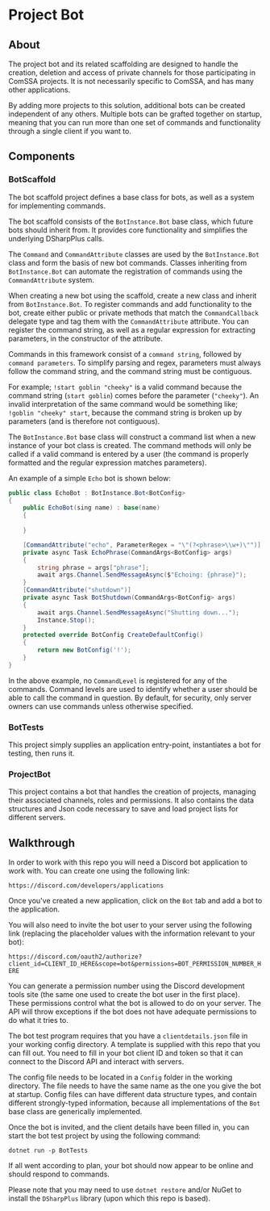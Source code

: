 # Project Bot

## About

The project bot and its related scaffolding are designed to handle the creation, deletion and access of private channels for those participating in ComSSA projects. It is not necessarily specific to ComSSA, and has many other applications.

By adding more projects to this solution, additional bots can be created independent of any others. Multiple bots can be grafted together on startup, meaning that you can run more than one set of commands and functionality through a single client if you want to.

## Components

### BotScaffold
The bot scaffold project defines a base class for bots, as well as a system for implementing commands.

The bot scaffold consists of the `BotInstance.Bot` base class, which future bots should inherit from. It provides core functionality and simplifies the underlying DSharpPlus calls.

The `Command` and `CommandAttribute` classes are used by the `BotInstance.Bot` class and form the basis of new bot commands. Classes inheriting from `BotInstance.Bot` can automate the registration of commands using the `CommandAttribute` system.

When creating a new bot using the scaffold, create a new class and inherit from `BotInstance.Bot`. To register commands and add functionality to the bot, create either public or private methods that match the `CommandCallback` delegate type and tag them with the `CommandAttribute` attribute. You can register the command string, as well as a regular expression for extracting parameters, in the constructor of the attribute.

Commands in this framework consist of a `command string`, followed by `command parameters`. To simplify parsing and regex, parameters must always follow the command string, and the command string must be contiguous.

For example; `!start goblin "cheeky"` is a valid command because the command string (`start goblin`) comes before the parameter (`"cheeky"`). An invalid interpretation of the same command would be something like; `!goblin "cheeky" start`, because the command string is broken up by parameters (and is therefore not contiguous).

The `BotInstance.Bot` base class will construct a command list when a new instance of your bot class is created. The command methods will only be called if a valid command is entered by a user (the command is properly formatted and the regular expression matches parameters).

An example of a simple `Echo` bot is shown below:

```csharp
public class EchoBot : BotInstance.Bot<BotConfig>
{
    public EchoBot(sing name) : base(name)
    {
        
    }

    [CommandAttribute("echo", ParameterRegex = "\"(?<phrase>\\w+)\"")]
    private async Task EchoPhrase(CommandArgs<BotConfig> args)
    {
        string phrase = args["phrase"];
        await args.Channel.SendMessageAsync($"Echoing: {phrase}");
    }
    [CommandAttribute("shutdown")]
    private async Task BotShutdown(CommandArgs<BotConfig> args)
    {
        await args.Channel.SendMessageAsync("Shutting down...");
        Instance.Stop();
    }
    protected override BotConfig CreateDefaultConfig()
    {
        return new BotConfig('!');
    }
}
```

In the above example, no `CommandLevel` is registered for any of the commands. Command levels are used to identify whether a user should be able to call the command in question. By default, for security, only server owners can use commands unless otherwise specified.

### BotTests
This project simply supplies an application entry-point, instantiates a bot for testing, then runs it.

### ProjectBot
This project contains a bot that handles the creation of projects, managing their associated channels, roles and permissions. It also contains the data structures and Json code necessary to save and load project lists for different servers.

## Walkthrough

In order to work with this repo you will need a Discord bot application to work with. You can create one using the following link:

`https://discord.com/developers/applications`

Once you've created a new application, click on the `Bot` tab and add a bot to the application.

You will also need to invite the bot user to your server using the following link (replacing the placeholder values with the information relevant to your bot):

`https://discord.com/oauth2/authorize?client_id=CLIENT_ID_HERE&scope=bot&permissions=BOT_PERMISSION_NUMBER_HERE`

You can generate a permission number using the Discord development tools site (the same one used to create the bot user in the first place). These permissions control what the bot is allowed to do on your server. The API will throw exceptions if the bot does not have adequate permissions to do what it tries to.

The bot test program requires that you have a `clientdetails.json` file in your working config directory. A template is supplied with this repo that you can fill out. You need to fill in your bot client ID and token so that it can connect to the Discord API and interact with servers. 

The config file needs to be located in a `Config` folder in the working directory. The file needs to have the same name as the one you give the bot at startup. Config files can have different data structure types, and contain different strongly-typed information, because all implementations of the `Bot` base class are generically implemented.

Once the bot is invited, and the client details have been filled in, you can start the bot test project by using the following command:

`dotnet run -p BotTests`

If all went according to plan, your bot should now appear to be online and should respond to commands.

Please note that you may need to use `dotnet restore` and/or NuGet to install the `DSharpPlus` library (upon which this repo is based).